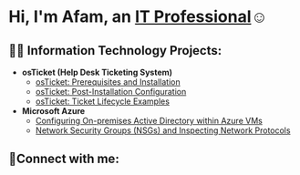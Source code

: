 <h1>Hi, I'm Afam, an <a href="https://www.linkedin.com/in/adike98/">IT Professional</a>☺</h1>

<h2>👨‍💻 Information Technology Projects:</h2>

- <b>osTicket (Help Desk Ticketing System)</b>
  - [osTicket: Prerequisites and Installation](https://github.com/kikenene/osticket-prereqs)
  - [osTicket: Post-Installation Configuration](https://github.com/kikenene/post-install-config)
  - [osTicket: Ticket Lifecycle Examples](https://github.com/kikenene/ticket-lifecycle)
- <b>Microsoft Azure</b>
  - [Configuring On-premises Active Directory within Azure VMs](https://github.com/kikenene/configure-ad)
  - [Network Security Groups (NSGs) and Inspecting Network Protocols](https://github.com/kikenene/azure-network-protocols)

<h2>🤳Connect with me:</h2>

[linkedin]: https://linkedin.com/in/adike98
